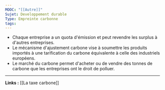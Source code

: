 ```yaml
---
MOOC: "[[Autre]]"
Sujet: Developpement durable
Type: Empreinte carbonne
tags:
---
```

- Chaque entreprise a un quota d'émission et peut revendre les surplus à d'autres entreprises.
- Le mécanisme d'ajustement carbone vise à soumettre les produits importés à une tarification du carbone équivalente à celle des industriels européens.
- Le marché du carbone permet d'acheter ou de vendre des tonnes de carbone que les entreprises ont le droit de polluer.
---
**Links :**
[[La taxe carbone]]